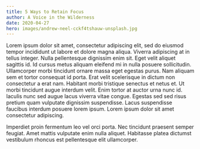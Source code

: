 ```yaml
---
title: 5 Ways to Retain Focus
author: A Voice in the Wilderness
date: 2020-04-27
hero: images/andrew-neel-cckf4tshauw-unsplash.jpg
---
```

<!--StartFragment-->

Lorem ipsum dolor sit amet, consectetur adipiscing elit, sed do eiusmod tempor incididunt ut labore et dolore magna aliqua. Viverra adipiscing at in tellus integer. Nulla pellentesque dignissim enim sit. Eget velit aliquet sagittis id. Id cursus metus aliquam eleifend mi in nulla posuere sollicitudin. Ullamcorper morbi tincidunt ornare massa eget egestas purus. Nam aliquam sem et tortor consequat id porta. Erat velit scelerisque in dictum non consectetur a erat nam. Habitant morbi tristique senectus et netus et. Ut morbi tincidunt augue interdum velit. Enim tortor at auctor urna nunc id. Iaculis nunc sed augue lacus viverra vitae congue. Egestas sed sed risus pretium quam vulputate dignissim suspendisse. Lacus suspendisse faucibus interdum posuere lorem ipsum. Lorem ipsum dolor sit amet consectetur adipiscing.

Imperdiet proin fermentum leo vel orci porta. Nec tincidunt praesent semper feugiat. Amet mattis vulputate enim nulla aliquet. Habitasse platea dictumst vestibulum rhoncus est pellentesque elit ullamcorper.



<!--EndFragment-->